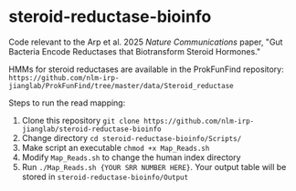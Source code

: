 # steroid-reductase-bioinfo
Code relevant to the Arp et al. 2025 _Nature Communications_ paper, "Gut Bacteria Encode Reductases that Biotransform Steroid Hormones."

HMMs for steroid reductases are available in the ProkFunFind repository: ```https://github.com/nlm-irp-jianglab/ProkFunFind/tree/master/data/Steroid_reductase```

Steps to run the read mapping:

1. Clone this repository ```git clone https://github.com/nlm-irp-jianglab/steroid-reductase-bioinfo```
2. Change directory ```cd steroid-reductase-bioinfo/Scripts/```
3. Make script an executable ```chmod +x Map_Reads.sh```
4. Modify ```Map_Reads.sh``` to change the human index directory
5. Run ```./Map_Reads.sh {YOUR SRR NUMBER HERE}```. Your output table will be stored in ```steroid-reductase-bioinfo/Output```